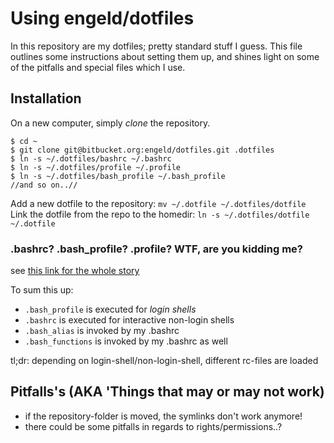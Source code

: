 Using engeld/dotfiles
======================
In this repository are my dotfiles; pretty standard stuff I guess.
This file outlines some instructions about setting them up, and shines 
light on some of the pitfalls and special files which I use.


## Installation ##
On a new computer, simply *clone* the repository.   

    $ cd ~
    $ git clone git@bitbucket.org:engeld/dotfiles.git .dotfiles
    $ ln -s ~/.dotfiles/bashrc ~/.bashrc
    $ ln -s ~/.dotfiles/profile ~/.profile
    $ ln -s ~/.dotfiles/bash_profile ~/.bash_profile
    //and so on..//

Add a new dotfile to the repository: `mv ~/.dotfile ~/.dotfiles/dotfile`  
Link the dotfile from the repo to the homedir: `ln -s ~/.dotfiles/dotfile ~/.dotfile`

### .bashrc? .bash_profile? .profile? WTF, are you kidding me? ###
see [this link for the whole story][1]

To sum this up:  
 - `.bash_profile` is executed for *login shells*  
 - `.bashrc` is executed for interactive non-login shells  
 - `.bash_alias` is invoked by my .bashrc  
 - `.bash_functions` is invoked by my .bashrc as well

tl;dr: depending on login-shell/non-login-shell, different rc-files are loaded

## Pitfalls's (AKA 'Things that may or may not work)  ##
* if the repository-folder is moved, the symlinks don't work anymore!
* there could be some pitfalls in regards to rights/permissions..?

[1]: http://www.joshstaiger.org/archives/2005/07/bash_profile_vs.html
